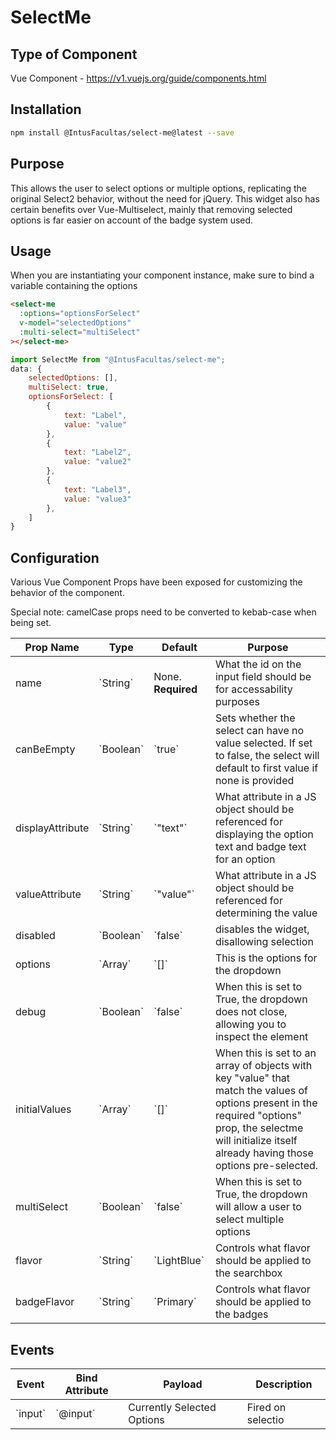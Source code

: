# SelectMe

## Type of Component

Vue Component - https://v1.vuejs.org/guide/components.html

## Installation

```bash
npm install @IntusFacultas/select-me@latest --save
```

## Purpose

This allows the user to select options or multiple options, replicating the original Select2 behavior, without the need for jQuery. This widget also has certain benefits over Vue-Multiselect, mainly that removing selected options is far easier on account of the badge system used.

## Usage

When you are instantiating your component instance, make sure to bind a variable containing the options

```html
<select-me
  :options="optionsForSelect"
  v-model="selectedOptions"
  :multi-select="multiSelect"
></select-me>
```

```javascript
import SelectMe from "@IntusFacultas/select-me";
data: {
    selectedOptions: [],
    multiSelect: true,
    optionsForSelect: [
        {
            text: "Label",
            value: "value"
        },
        {
            text: "Label2",
            value: "value2"
        },
        {
            text: "Label3",
            value: "value3"
        },
    ]
}
```

## Configuration

Various Vue Component Props have been exposed for customizing the behavior of the component.

Special note: camelCase props need to be converted to kebab-case when being set.

<table>
    <thead>
        <tr>
            <th>Prop Name</th>
            <th>Type</th>
            <th>Default</th>
            <th>Purpose</th>
        </tr>
    </thead>
    <tbody>
        <tr>
            <td>name</td>
            <td>`String`</td>
            <td>None. <b>Required</b></td>
            <td>What the id on the input field should be for accessability purposes</td>
        </tr>
        <tr>
            <td>canBeEmpty</td>
            <td>`Boolean`</td>
            <td>`true`</td>
            <td>Sets whether the select can have no value selected. If set to false, the select will default to first value if none is provided</td>
        </tr>
        <tr>
            <td>displayAttribute</td>
            <td>`String`</td>
            <td>`"text"`</td>
            <td>What attribute in a JS object should be referenced for displaying the option text and badge text for an option</td>
        </tr>
        <tr>
            <td>valueAttribute</td>
            <td>`String`</td>
            <td>`"value"`</td>
            <td>What attribute in a JS object should be referenced for determining the value</td>
        </tr>
        <tr>
            <td>disabled</td>
            <td>`Boolean`</td>
            <td>`false`</td>
            <td>disables the widget, disallowing selection</td>
        </tr>
        <tr>
            <td>options</td>
            <td>`Array`</td>
            <td>`[]`</td>
            <td>This is the options for the dropdown</td>
        </tr>
        <tr>
            <td>debug</td>
            <td>`Boolean`</td>
            <td>`false`</td>
            <td>When this is set to True, the dropdown does not close, allowing you to inspect the element</td>
        </tr>
        <tr>
            <td>initialValues</td>
            <td>`Array`</td>
            <td>`[]`</td>
            <td>When this is set to an array of objects with key "value" that match the values of options present in the required "options" prop, the selectme will initialize itself already having those options pre-selected.</td>
        </tr>
        <tr>
            <td>multiSelect</td>
            <td>`Boolean`</td>
            <td>`false`</td>
            <td>When this is set to True, the dropdown will allow a user to select multiple options</td>
        </tr>
        <tr>
            <td>flavor</td>
            <td>`String`</td>
            <td>`LightBlue`</td>
            <td>Controls what flavor should be applied to the searchbox</td>
        </tr>
        <tr>
            <td>badgeFlavor</td>
            <td>`String`</td>
            <td>`Primary`</td>
            <td>Controls what flavor should be applied to the badges</td>
        </tr>
    </tbody>
</table>

## Events

<table>
    <thead>
        <tr>
            <th>Event</th>
            <th>Bind Attribute</th>
            <th>Payload</th>
            <th>Description</th>
        </tr>
    </thead>
    <tbody>
        <tr>
            <td>`input`</td>
            <td>`@input`</td>
            <td>Currently Selected Options</td>
            <td>Fired on selectio</td>
        </tr>
    </tbody>
</table>

